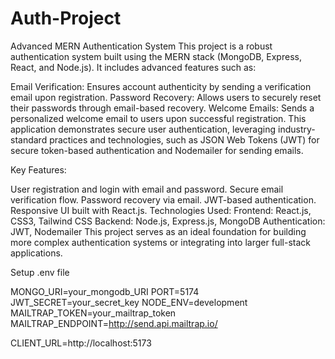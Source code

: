 # Auth-Project

Advanced MERN Authentication System
This project is a robust authentication system built using the MERN stack (MongoDB, Express, React, and Node.js). It includes advanced features such as:

Email Verification: Ensures account authenticity by sending a verification email upon registration.
Password Recovery: Allows users to securely reset their passwords through email-based recovery.
Welcome Emails: Sends a personalized welcome email to users upon successful registration.
This application demonstrates secure user authentication, leveraging industry-standard practices and technologies, such as JSON Web Tokens (JWT) for secure token-based authentication and Nodemailer for sending emails.

Key Features:

User registration and login with email and password.
Secure email verification flow.
Password recovery via email.
JWT-based authentication.
Responsive UI built with React.js.
Technologies Used:
Frontend: React.js, CSS3, Tailwind CSS
Backend: Node.js, Express.js, MongoDB
Authentication: JWT, Nodemailer
This project serves as an ideal foundation for building more complex authentication systems or integrating into larger full-stack applications.


Setup .env file

MONGO_URI=your_mongodb_URI
PORT=5174
JWT_SECRET=your_secret_key
NODE_ENV=development
MAILTRAP_TOKEN=your_mailtrap_token
MAILTRAP_ENDPOINT=http://send.api.mailtrap.io/

CLIENT_URL=http://localhost:5173


